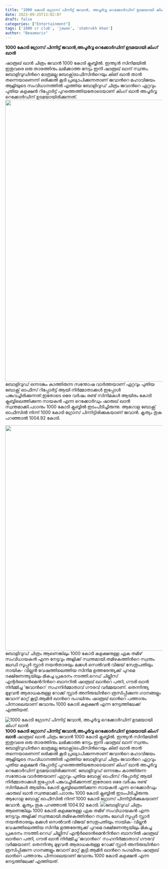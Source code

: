 ```yaml
---
title: "1000 കോടി ഗ്രോസ് പിന്നിട്ട് ജവാൻ, അപൂര്‍വ്വ റെക്കോര്‍ഡിന് ഉടമയായി കിംഗ് ഖാന്‍"
date: 2023-09-25T13:02:07
draft: false
categories: ["Entertainment"]
tags: ['1000 cr club', 'jawan', 'shahrukh khan']
author: "Beaumaris"
---
```


<strong>1000 കോടി ഗ്രോസ് പിന്നിട്ട് ജവാൻ,അപൂര്‍വ്വ റെക്കോര്‍ഡിന് ഉടമയായി കിംഗ് ഖാന്‍</strong>

ഷാരൂഖ് ഖാന്‍ ചിത്രം ജവാന്‍ 1000 കോടി ക്ലബ്ബില്‍. ഇന്ത്യന്‍ സിനിമയില്‍ ഇതുവരെ ഒരു താരത്തിനും ലഭിക്കാത്ത നേട്ടം ഇനി ഷാരൂഖ് ഖാന് സ്വന്തം. ബോളിവുഡിന്‍റെ മാത്രമല്ല ബോക്സ്ഓഫീസിന്‍റെയും കിങ് ഖാന്‍ താന്‍ തന്നെയാണെന്ന് ഒരിക്കല്‍ കൂടി പ്രഖ്യാപിക്കുന്നതാണ് ജവാന്‍റെ മഹാവിജയം ആറ്റ്ലിയുടെ സംവിധാനത്തില്‍ എത്തിയ ബോളിവുഡ് ചിത്രം ജവാന്‍റെ ഏറ്റവും പുതിയ കളക്ഷന്‍ റിപ്പോര്‍ട്ട് പുറത്തെത്തിയതോടെയാണ് കിംഗ് ഖാന്‍ അപൂര്‍വ്വ റെക്കോര്‍ഡിന് ഉടമയായിരിക്കുന്നത്. <img class="size-full wp-image-422095 aligncenter" src="https://cdn.boolokam.com/articles/2023/09/wffwg.webp" alt="" width="1200" height="900" />ബോളിവുഡ് ഒന്നടങ്കം കാത്തിരുന്ന സന്തോഷ വാര്‍ത്തയാണ് ഏറ്റവും പുതിയ ബോക്സ് ഓഫീസ് റിപ്പോര്‍ട്ട് ആയി നിര്‍മ്മാതാക്കള്‍ ഇപ്പോള്‍ പങ്കുവച്ചിരിക്കുന്നത്.ഇതോടെ ഒരേ വര്‍ഷം രണ്ട് സിനിമകള്‍ ആയിരം കോടി ക്ലബ്ബിലെത്തിക്കുന്ന നായകന്‍ എന്ന റെക്കോര്‍ഡും ഷാരുഖ് ഖാന്‍ സ്വന്തമാക്കി.പഠാനും 1000 കോടി ക്ലബ്ബില്‍ ഇടംപിടിച്ചിരുന്നു. ആഗോള ബോക്സ് ഓഫീസില്‍ നിന്ന് 1000 കോടി ഗ്രോസ് പിന്നിട്ടിരിക്കുകയാണ് ജവാന്‍. കൃത്യം തുക പറഞ്ഞാല്‍ 1004.92 കോടി.

<img class="size-full wp-image-422096 aligncenter" src="https://cdn.boolokam.com/articles/2023/09/dqqff.webp" alt="" width="1280" height="720" />ബോളിവുഡ് ചിത്രം ആണെങ്കിലും 1000 കോടി കളക്ഷനുള്ള ഏക തമിഴ് സംവിധായകന്‍ എന്ന നേട്ടവും അറ്റ്ലിക്ക് സ്വന്തമായി.തമിഴകത്തിന്‍റെ സ്വന്തം ലേഡി സൂപ്പര്‍ സ്റ്റാര്‍ നയന്‍താരയും മക്കള്‍ സെല്‍വന്‍ വിജയ് സേതുപതിയും നായിക- വില്ലന്‍ വേഷത്തിലെത്തിയ സിനിമ ഉത്തരേന്ത്യക്ക് പുറമെ ദക്ഷിണേന്ത്യയിലും മികച്ച പ്രകടനം നടത്തി.റെഡ് ചില്ലീസ് എന്റർടൈൻമെന്‍റിന്‍റെ ബാനറില്‍ ഷാരൂഖ് ഖാന്‍റെ പത്നി, ഗൗരി ഖാൻ നിർമ്മിച്ച 'ജവാൻറെ' സഹനിർമ്മാതാവ് ഗൗരവ് വർമ്മയാണ്. തെന്നിന്ത്യ മുഴുവന്‍ ആരാധകരുള്ള റോക്ക് സ്റ്റാര്‍ അനിരുദ്ധിന്‍റെ ത്രസിപ്പിക്കുന്ന ഗാനങ്ങളും ജവാന് മാറ്റ് കൂട്ടി.ആമിര്‍ ഖാന്‍റെ ദംഗലിനും ഷാരൂഖ് ഖാന്‍റെ പത്താനും പിന്നാലെയാണ് ജവാനും 1000 കോടി കളക്ഷന്‍ എന്ന നേട്ടത്തിലേക്ക് എത്തിയത്.


![1000 കോടി ഗ്രോസ് പിന്നിട്ട് ജവാൻ, അപൂര്‍വ്വ റെക്കോര്‍ഡിന് ഉടമയായി കിംഗ് ഖാന്‍](https://cdn.boolokam.com/articles/2023/09/wffwg.webp)**1000 കോടി ഗ്രോസ് പിന്നിട്ട് ജവാൻ,അപൂര്‍വ്വ റെക്കോര്‍ഡിന് ഉടമയായി കിംഗ് ഖാന്‍** ഷാരൂഖ് ഖാന്‍ ചിത്രം ജവാന്‍ 1000 കോടി ക്ലബ്ബില്‍. ഇന്ത്യന്‍ സിനിമയില്‍ ഇതുവരെ ഒരു താരത്തിനും ലഭിക്കാത്ത നേട്ടം ഇനി ഷാരൂഖ് ഖാന് സ്വന്തം. ബോളിവുഡിന്‍റെ മാത്രമല്ല ബോക്സ്ഓഫീസിന്‍റെയും കിങ് ഖാന്‍ താന്‍ തന്നെയാണെന്ന് ഒരിക്കല്‍ കൂടി പ്രഖ്യാപിക്കുന്നതാണ് ജവാന്‍റെ മഹാവിജയം ആറ്റ്ലിയുടെ സംവിധാനത്തില്‍ എത്തിയ ബോളിവുഡ് ചിത്രം ജവാന്‍റെ ഏറ്റവും പുതിയ കളക്ഷന്‍ റിപ്പോര്‍ട്ട് പുറത്തെത്തിയതോടെയാണ് കിംഗ് ഖാന്‍ അപൂര്‍വ്വ റെക്കോര്‍ഡിന് ഉടമയായിരിക്കുന്നത്. ബോളിവുഡ് ഒന്നടങ്കം കാത്തിരുന്ന സന്തോഷ വാര്‍ത്തയാണ് ഏറ്റവും പുതിയ ബോക്സ് ഓഫീസ് റിപ്പോര്‍ട്ട് ആയി നിര്‍മ്മാതാക്കള്‍ ഇപ്പോള്‍ പങ്കുവച്ചിരിക്കുന്നത്.ഇതോടെ ഒരേ വര്‍ഷം രണ്ട് സിനിമകള്‍ ആയിരം കോടി ക്ലബ്ബിലെത്തിക്കുന്ന നായകന്‍ എന്ന റെക്കോര്‍ഡും ഷാരുഖ് ഖാന്‍ സ്വന്തമാക്കി.പഠാനും 1000 കോടി ക്ലബ്ബില്‍ ഇടംപിടിച്ചിരുന്നു. ആഗോള ബോക്സ് ഓഫീസില്‍ നിന്ന് 1000 കോടി ഗ്രോസ് പിന്നിട്ടിരിക്കുകയാണ് ജവാന്‍. കൃത്യം തുക പറഞ്ഞാല്‍ 1004.92 കോടി. ![](https://cdn.boolokam.com/articles/2023/09/dqqff.webp)ബോളിവുഡ് ചിത്രം ആണെങ്കിലും 1000 കോടി കളക്ഷനുള്ള ഏക തമിഴ് സംവിധായകന്‍ എന്ന നേട്ടവും അറ്റ്ലിക്ക് സ്വന്തമായി.തമിഴകത്തിന്‍റെ സ്വന്തം ലേഡി സൂപ്പര്‍ സ്റ്റാര്‍ നയന്‍താരയും മക്കള്‍ സെല്‍വന്‍ വിജയ് സേതുപതിയും നായിക- വില്ലന്‍ വേഷത്തിലെത്തിയ സിനിമ ഉത്തരേന്ത്യക്ക് പുറമെ ദക്ഷിണേന്ത്യയിലും മികച്ച പ്രകടനം നടത്തി.റെഡ് ചില്ലീസ് എന്റർടൈൻമെന്‍റിന്‍റെ ബാനറില്‍ ഷാരൂഖ് ഖാന്‍റെ പത്നി, ഗൗരി ഖാൻ നിർമ്മിച്ച 'ജവാൻറെ' സഹനിർമ്മാതാവ് ഗൗരവ് വർമ്മയാണ്. തെന്നിന്ത്യ മുഴുവന്‍ ആരാധകരുള്ള റോക്ക് സ്റ്റാര്‍ അനിരുദ്ധിന്‍റെ ത്രസിപ്പിക്കുന്ന ഗാനങ്ങളും ജവാന് മാറ്റ് കൂട്ടി.ആമിര്‍ ഖാന്‍റെ ദംഗലിനും ഷാരൂഖ് ഖാന്‍റെ പത്താനും പിന്നാലെയാണ് ജവാനും 1000 കോടി കളക്ഷന്‍ എന്ന നേട്ടത്തിലേക്ക് എത്തിയത്.
